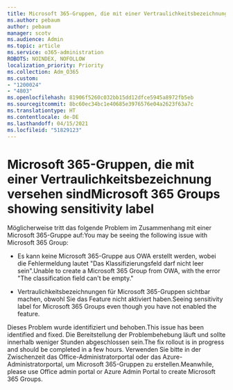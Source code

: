 ```yaml
---
title: Microsoft 365-Gruppen, die mit einer Vertraulichkeitsbezeichnung versehen sind
ms.author: pebaum
author: pebaum
manager: scotv
ms.audience: Admin
ms.topic: article
ms.service: o365-administration
ROBOTS: NOINDEX, NOFOLLOW
localization_priority: Priority
ms.collection: Adm_O365
ms.custom:
- "1200024"
- "4803"
ms.openlocfilehash: 81906f5260c032bb15dd12dfce5945a8972fb5eb
ms.sourcegitcommit: 8bc60ec34bc1e40685e3976576e04a2623f63a7c
ms.translationtype: HT
ms.contentlocale: de-DE
ms.lasthandoff: 04/15/2021
ms.locfileid: "51829123"
---
```

# <a name="microsoft-365-groups-showing-sensitivity-label"></a><span data-ttu-id="d8bed-102">Microsoft 365-Gruppen, die mit einer Vertraulichkeitsbezeichnung versehen sind</span><span class="sxs-lookup"><span data-stu-id="d8bed-102">Microsoft 365 Groups showing sensitivity label</span></span>

<span data-ttu-id="d8bed-103">Möglicherweise tritt das folgende Problem im Zusammenhang mit einer Microsoft 365-Gruppe auf:</span><span class="sxs-lookup"><span data-stu-id="d8bed-103">You may be seeing the following issue with Microsoft 365 Group:</span></span>

- <span data-ttu-id="d8bed-104">Es kann keine Microsoft 365-Gruppe aus OWA erstellt werden, wobei die Fehlermeldung lautet "Das Klassifizierungsfeld darf nicht leer sein".</span><span class="sxs-lookup"><span data-stu-id="d8bed-104">Unable to create a Microsoft 365 Group from OWA, with the error "The classification field can't be empty."</span></span>

- <span data-ttu-id="d8bed-105">Vertraulichkeitsbezeichnungen für Microsoft 365-Gruppen sichtbar machen, obwohl Sie das Feature nicht aktiviert haben.</span><span class="sxs-lookup"><span data-stu-id="d8bed-105">Seeing sensitivity label for Microsoft 365 Groups even though you have not enabled the feature.</span></span>

<span data-ttu-id="d8bed-106">Dieses Problem wurde identifiziert und behoben.</span><span class="sxs-lookup"><span data-stu-id="d8bed-106">This issue has been identified and fixed.</span></span> <span data-ttu-id="d8bed-107">Die Bereitstellung der Problembehebung läuft und sollte innerhalb weniger Stunden abgeschlossen sein.</span><span class="sxs-lookup"><span data-stu-id="d8bed-107">The fix rollout is in progress and should be completed in a few hours.</span></span> <span data-ttu-id="d8bed-108">Verwenden Sie bitte in der Zwischenzeit das Office-Administratorportal oder das Azure-Administratorportal, um Microsoft 365-Gruppen zu erstellen.</span><span class="sxs-lookup"><span data-stu-id="d8bed-108">Meanwhile, please use Office admin portal or Azure Admin Portal to create Microsoft 365 Groups.</span></span>  
